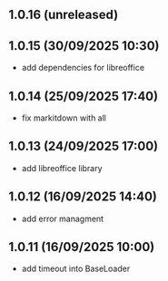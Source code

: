 1.0.16 (unreleased)
-------------------------

1.0.15 (30/09/2025 10:30)
-------------------------
- add dependencies for libreoffice

1.0.14 (25/09/2025 17:40)
-------------------------
- fix markitdown with all

1.0.13 (24/09/2025 17:00)
-------------------------
- add libreoffice library

1.0.12 (16/09/2025 14:40)
-------------------------
- add error managment

1.0.11 (16/09/2025 10:00)
-------------------------
- add timeout into BaseLoader